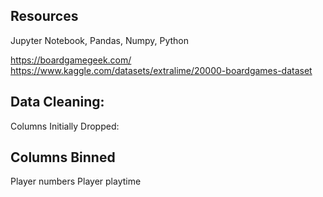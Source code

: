 ## Resources
Jupyter Notebook, Pandas, Numpy, Python

https://boardgamegeek.com/
https://www.kaggle.com/datasets/extralime/20000-boardgames-dataset

## Data Cleaning:
Columns Initially Dropped:

## Columns Binned
Player numbers
Player playtime

